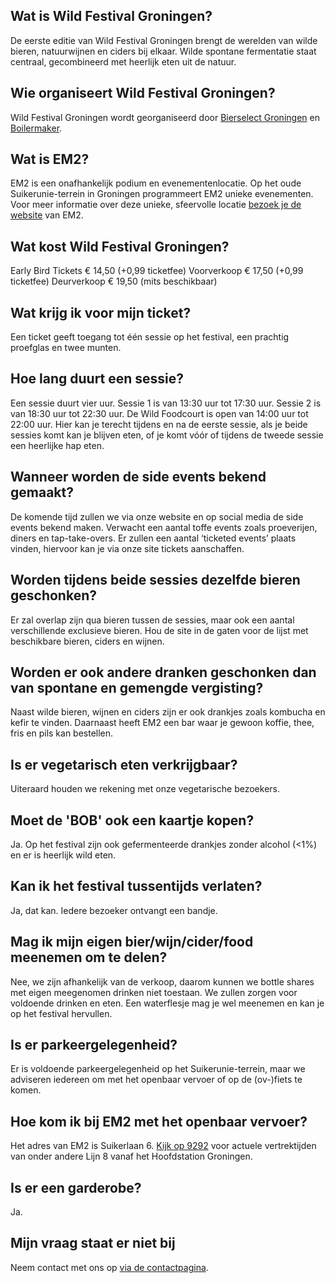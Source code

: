 ## Wat is Wild Festival Groningen?

De eerste editie van Wild Festival Groningen brengt de werelden van wilde bieren, natuurwijnen en ciders bij elkaar. Wilde spontane fermentatie staat centraal, gecombineerd met heerlijk eten uit de natuur.

## Wie organiseert Wild Festival Groningen?

Wild Festival Groningen wordt georganiseerd door <a href="http://www.bierselect.nl/" target="_blank">Bierselect Groningen</a> en <a href="https://www.boilermaker.nl/" target="_blank">Boilermaker</a>.

## Wat is EM2?

EM2 is een onafhankelijk podium en evenementenlocatie. Op het oude Suikerunie-terrein in Groningen programmeert EM2 unieke evenementen. Voor meer informatie over deze unieke, sfeervolle locatie <a href="https://em2groningen.nl/" target="_blank">bezoek je de website</a> van EM2.

## Wat kost Wild Festival Groningen?

Early Bird Tickets € 14,50 (+0,99 ticketfee)
Voorverkoop € 17,50 (+0,99 ticketfee)
Deurverkoop € 19,50 (mits beschikbaar)

## Wat krijg ik voor mijn ticket?

Een ticket geeft toegang tot één sessie op het festival, een prachtig proefglas en twee munten.

## Hoe lang duurt een sessie?

Een sessie duurt vier uur. Sessie 1 is van 13:30 uur tot 17:30 uur. Sessie 2 is van 18:30 uur tot 22:30 uur.
De Wild Foodcourt is open van 14:00 uur tot 22:00 uur. Hier kan je terecht tijdens en na de eerste sessie, als je beide sessies komt kan je blijven eten, of je komt vóór of tijdens de tweede sessie een heerlijke hap eten.

## Wanneer worden de side events bekend gemaakt?

De komende tijd zullen we via onze website en op social media de side events bekend maken. Verwacht een aantal toffe events zoals proeverijen, diners en tap-take-overs. Er zullen een aantal ‘ticketed events’ plaats vinden, hiervoor kan je via onze site tickets aanschaffen.

## Worden tijdens beide sessies dezelfde bieren geschonken?

Er zal overlap zijn qua bieren tussen de sessies, maar ook een aantal verschillende exclusieve bieren.
Hou de site in de gaten voor de lijst met beschikbare bieren, ciders en wijnen.

## Worden er ook andere dranken geschonken dan van spontane en gemengde vergisting?

Naast wilde bieren, wijnen en ciders zijn er ook drankjes zoals kombucha en kefir te vinden. Daarnaast heeft EM2 een bar waar je gewoon koffie, thee, fris en pils kan bestellen.

## Is er vegetarisch eten verkrijgbaar?

Uiteraard houden we rekening met onze vegetarische bezoekers.

## Moet de 'BOB' ook een kaartje kopen?

Ja. Op het festival zijn ook gefermenteerde drankjes zonder alcohol (<1%) en er is heerlijk wild eten.

## Kan ik het festival tussentijds verlaten?

Ja, dat kan. Iedere bezoeker ontvangt een bandje.

## Mag ik mijn eigen bier/wijn/cider/food meenemen om te delen?

Nee, we zijn afhankelijk van de verkoop, daarom kunnen we bottle shares met eigen meegenomen drinken niet toestaan. We zullen zorgen voor voldoende drinken en eten.
Een waterflesje mag je wel meenemen en kan je op het festival hervullen.

## Is er parkeergelegenheid?

Er is voldoende parkeergelegenheid op het Suikerunie-terrein, maar we adviseren iedereen om met het openbaar vervoer of op de (ov-)fiets te komen.

## Hoe kom ik bij EM2 met het openbaar vervoer?

Het adres van EM2 is Suikerlaan 6. <a href="https://9292.nl/reisadvies/groningen_bushalte-hoofdstation/groningen_suikerlaan-6/vertrek" target="_blank">Kijk op 9292</a> voor actuele vertrektijden van onder andere Lijn 8 vanaf het Hoofdstation Groningen.

## Is er een garderobe?

Ja.

## Mijn vraag staat er niet bij

Neem contact met ons op [via de contactpagina](/contact/).
